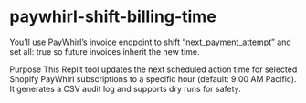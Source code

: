 # paywhirl-shift-billing-time
You’ll use PayWhirl’s invoice endpoint to shift “next_payment_attempt” and set all: true so future invoices inherit the new time.


Purpose
This Replit tool updates the next scheduled action time for selected Shopify PayWhirl subscriptions to a specific hour (default: 9:00 AM Pacific). It generates a CSV audit log and supports dry runs for safety.
